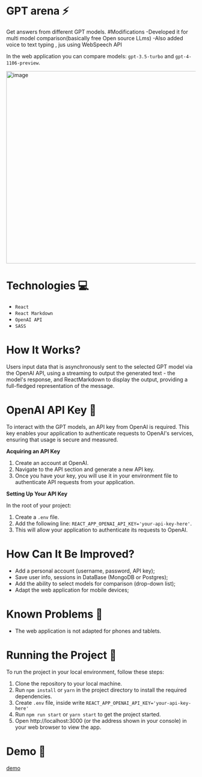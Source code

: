 # GPT arena ⚡️
Get answers from different GPT models. 
#Modifications
-Developed it for multi model comparison(basically free Open source LLms)
-Also added voice to text typing , jus using WebSpeech API

In the web application you can compare models: `gpt-3.5-turbo` and `gpt-4-1106-preview`.

<img width="512" alt="image" src="https://github.com/klnamv/gpt_arena/assets/117654777/dc804819-8951-4652-9901-2004cc8d58a7">

# Technologies 💻
- `React`
- `React Markdown`
- `OpenAI API`
- `SASS`

# How It Works?
Users input data that is asynchronously sent to the selected GPT model via the OpenAI API, using a streaming to output the generated text - the model's response, and ReactMarkdown to display the output, providing a full-fledged representation of the message.

# OpenAI API Key 🔐
To interact with the GPT models, an API key from OpenAI is required. This key enables your application to authenticate requests to OpenAI's services, ensuring that usage is secure and measured.

**Acquiring an API Key**
1. Create an account at OpenAI.
2. Navigate to the API section and generate a new API key.
3. Once you have your key, you will use it in your environment file to authenticate API requests from your application.

**Setting Up Your API Key**

In the root of your project:
1. Create a `.env` file.
2. Add the following line: `REACT_APP_OPENAI_API_KEY='your-api-key-here'`.
3. This will allow your application to authenticate its requests to OpenAI.

# How Can It Be Improved?
- Add a personal account (username, password, API key);
- Save user info, sessions in DataBase (MongoDB or Postgres);
- Add the ability to select models for comparison (drop-down list);
- Adapt the web application for mobile devices;

# Known Problems 🐛
- The web application is not adapted for phones and tablets.

# Running the Project 🚦
To run the project in your local environment, follow these steps:

1. Clone the repository to your local machine.
2. Run <code>npm install</code> or <code>yarn</code> in the project directory to install the required dependencies.
3. Create `.env` file, inside write <code>REACT_APP_OPENAI_API_KEY='your-api-key-here'</code>
4. Run <code>npm run start</code> or <code>yarn start</code> to get the project started.
5. Open http://localhost:3000 (or the address shown in your console) in your web browser to view the app.

# Demo 📸
[demo](https://github.com/klnamv/gpt_arena/assets/117654777/25b08343-e89a-465a-b41f-39b772798133)



